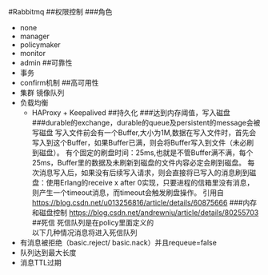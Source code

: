 #Rabbitmq
##权限控制
###角色
* none
* manager
* policymaker
* monitor
* admin
##可靠性
* 事务
* confirm机制
##高可用性
* 集群 镜像队列
* 负载均衡
    * HAProxy + Keepalived
##持久化
###达到内存阈值，写入磁盘
###durable的exchange，durable的queue及persistent的message会被写磁盘
写入文件前会有一个Buffer,大小为1M,数据在写入文件时，首先会写入到这个Buffer，如果Buffer已满，则会将Buffer写入到文件（未必刷到磁盘）。
有个固定的刷盘时间：25ms,也就是不管Buffer满不满，每个25ms，Buffer里的数据及未刷新到磁盘的文件内容必定会刷到磁盘。
每次消息写入后，如果没有后续写入请求，则会直接将已写入的消息刷到磁盘：使用Erlang的receive x after 0实现，只要进程的信箱里没有消息，则产生一个timeout消息，而timeout会触发刷盘操作。
引用自 https://blog.csdn.net/u013256816/article/details/60875666
###内存和磁盘控制
https://blog.csdn.net/andrewniu/article/details/80255703
##死信
死信队列是在policy里面定义的  
以下几种情况消息将进入死信队列
* 有消息被拒绝（basic.reject/ basic.nack）并且requeue=false
* 队列达到最大长度
* 消息TTL过期


